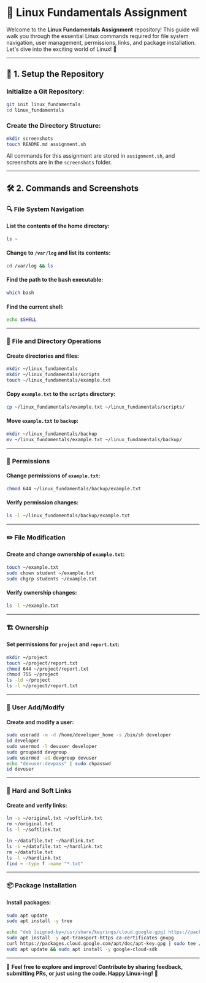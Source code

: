 # 🌟 Linux Fundamentals Assignment  

Welcome to the **Linux Fundamentals Assignment** repository! This guide will walk you through the essential Linux commands required for file system navigation, user management, permissions, links, and package installation. Let's dive into the exciting world of Linux! 🐧

---

## 📁 1. Setup the Repository  

### **Initialize a Git Repository:**
```bash
git init linux_fundamentals  
cd linux_fundamentals
```

### **Create the Directory Structure:**
```bash
mkdir screenshots  
touch README.md assignment.sh
```

All commands for this assignment are stored in `assignment.sh`, and screenshots are in the `screenshots` folder.

---

## 🛠 2. Commands and Screenshots  

### 🔍 **File System Navigation**  

#### **List the contents of the home directory:**  
```bash
ls ~
```

#### **Change to `/var/log` and list its contents:**  
```bash
cd /var/log && ls
```

#### **Find the path to the bash executable:**  
```bash
which bash
```

#### **Find the current shell:**  
```bash
echo $SHELL
```

---

### 📂 **File and Directory Operations**  

#### **Create directories and files:**  
```bash
mkdir ~/linux_fundamentals  
mkdir ~/linux_fundamentals/scripts  
touch ~/linux_fundamentals/example.txt  
```

#### **Copy `example.txt` to the `scripts` directory:**  
```bash
cp ~/linux_fundamentals/example.txt ~/linux_fundamentals/scripts/
```

#### **Move `example.txt` to `backup`:**  
```bash
mkdir ~/linux_fundamentals/backup  
mv ~/linux_fundamentals/example.txt ~/linux_fundamentals/backup/
```

---

### 🔑 **Permissions**  

#### **Change permissions of `example.txt`:**  
```bash
chmod 644 ~/linux_fundamentals/backup/example.txt
```

#### **Verify permission changes:**  
```bash
ls -l ~/linux_fundamentals/backup/example.txt
```

---

### ✏️ **File Modification**  

#### **Create and change ownership of `example.txt`:**  
```bash
touch ~/example.txt  
sudo chown student ~/example.txt  
sudo chgrp students ~/example.txt
```

#### **Verify ownership changes:**  
```bash
ls -l ~/example.txt
```

---

### 🏗 **Ownership**  

#### **Set permissions for `project` and `report.txt`:**  
```bash
mkdir ~/project  
touch ~/project/report.txt  
chmod 644 ~/project/report.txt  
chmod 755 ~/project  
ls -ld ~/project  
ls -l ~/project/report.txt
```

---

### 👤 **User Add/Modify**  

#### **Create and modify a user:**  
```bash
sudo useradd -m -d /home/developer_home -s /bin/sh developer  
id developer  
sudo usermod -l devuser developer  
sudo groupadd devgroup  
sudo usermod -aG devgroup devuser  
echo "devuser:devpass" | sudo chpasswd  
id devuser
```

---

### 🔗 **Hard and Soft Links**  

#### **Create and verify links:**  
```bash
ln -s ~/original.txt ~/softlink.txt  
rm ~/original.txt  
ls -l ~/softlink.txt  

ln ~/datafile.txt ~/hardlink.txt  
ls -i ~/datafile.txt ~/hardlink.txt  
rm ~/datafile.txt  
ls -l ~/hardlink.txt  
find ~ -type f -name "*.txt"
```

---

### 📦 **Package Installation**  

#### **Install packages:**  
```bash
sudo apt update  
sudo apt install -y tree  

echo "deb [signed-by=/usr/share/keyrings/cloud.google.gpg] https://packages.cloud.google.com/apt cloud-sdk main" | sudo tee /etc/apt/sources.list.d/google-cloud-sdk.list  
sudo apt install -y apt-transport-https ca-certificates gnupg  
curl https://packages.cloud.google.com/apt/doc/apt-key.gpg | sudo tee /usr/share/keyrings/cloud.google.gpg  
sudo apt update && sudo apt install -y google-cloud-sdk
```

---

🎉 **Feel free to explore and improve! Contribute by sharing feedback, submitting PRs, or just using the code. Happy Linux-ing!** 🐧
